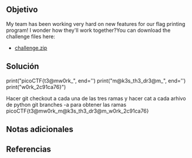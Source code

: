 ## Objetivo
My team has been working very hard on new features for our flag printing program! I wonder how they'll work together?You can download the challenge files here:

- [challenge.zip](https://artifacts.picoctf.net/c_titan/176/challenge.zip)
## Solución
print("picoCTF{t3@mw0rk_", end='')     print("m@k3s_th3_dr3@m_", end='')                
print("w0rk_2c91ca76}")

Hacer git checkout a cada una de las tres ramas y hacer cat a cada arhivo de python
git branches -a para obtener las ramas
picoCTF{t3@mw0rk_m@k3s_th3_dr3@m_w0rk_2c91ca76}

                                                                                                                                                                                                                                      

## Notas adicionales

## Referencias